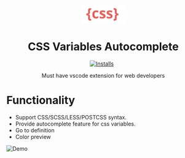 <p align="center"><img src="icon/css.png" height="50px" alt="Logo Laravel Octane"></p>

<h1 align="center">CSS Variables Autocomplete</h1>
<p align="center">
<a href="https://marketplace.visualstudio.com/items?itemName=vunguyentuan.vscode-css-variables"><img src="https://vsmarketplacebadge.apphb.com/installs-short/vunguyentuan.vscode-css-variables.svg" alt="Installs"/></a>
<a href="https://marketplace.visualstudio.com/items?itemName=vunguyentuan.vscode-css-variables"><img src="https://vsmarketplacebadge.apphb.com/version/vunguyentuan.vscode-css-variables.svg" alt=""/></a>
<a href="https://marketplace.visualstudio.com/items?itemName=vunguyentuan.vscode-css-variables"><img src="https://vsmarketplacebadge.apphb.com/rating-star/vunguyentuan.vscode-css-variables.svg" alt=""/></a>
</p>

<p align="center">Must have vscode extension for web developers</p>

# Functionality

- Support CSS/SCSS/LESS/POSTCSS syntax.
- Provide autocomplete feature for css variables.
- Go to definition
- Color preview

![Demo](https://github.com/vunguyentuan/vscode-css-variables/raw/master/demo.gif)
